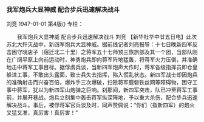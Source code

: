 ### 我军炮兵大显神威  配合步兵迅速解决战斗
刘竞
1947-01-01
第4版()
专栏：

　　我军炮兵大显神威
    配合步兵迅速解决战斗
    刘竞
    【新华社华中廿五日电】此次苏北大歼灭战中，新四军炮兵大显神威。据前线记者刘亮报导：十七日晚新四军反击困守晓店子（宿迁北二十里）之蒋军五十七师预三旅旅部及其一个团，当部队刚在广阔平原上向前运动时，神勇炮兵即向蒋军阵地猛轰，将蒋军火力压倒，并准确地击中蒋军工事目标。据俘虏兵谈，当新四军炮声大作时，蒋军各级指挥员即仓皇躲进工事，不敢出头露面，致士兵失去指挥，陷入慌乱状态。新四军战士却因炮兵的准确射击而兴奋百倍，爆炸手三次爆破，扫除蒋军鹿砦铁丝网等障碍物，困守工事中蒋军，犹以为新四军山炮弹之巨响。刹那间，新四军突击，队已冲至蒋军工事前，并展开巷战。炮兵立刻集中轰击蒋军纵深阵地，予以重大杀伤，配合步兵迅速解决战斗。事后，被俘蒋军官兵谈及时，同声赞佩说：“你们（指新四军）的炮火又猛又准，真厉害！真厉害！”
